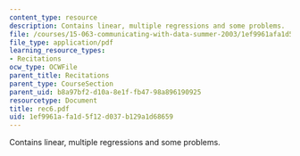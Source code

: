 ```yaml
---
content_type: resource
description: Contains linear, multiple regressions and some problems.
file: /courses/15-063-communicating-with-data-summer-2003/1ef9961afa1d5f12d037b129a1d68659_rec6.pdf
file_type: application/pdf
learning_resource_types:
- Recitations
ocw_type: OCWFile
parent_title: Recitations
parent_type: CourseSection
parent_uid: b8a97bf2-d10a-8e1f-fb47-98a896190925
resourcetype: Document
title: rec6.pdf
uid: 1ef9961a-fa1d-5f12-d037-b129a1d68659
---
```

Contains linear, multiple regressions and some problems.

